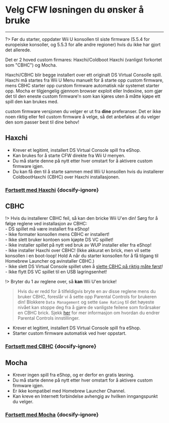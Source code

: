 # Velg CFW løsningen du ønsker å bruke
---
?> Før du starter, oppdater Wii U konsollen til siste firmware (5.5.4 for europeiske konsoller, og 5.5.3 for alle andre regioner) hvis du ikke har gjort det allerede.

Det er 2 hoved custom firmares: Haxchi/Coldboot Haxchi (vanligst forkortet som "CBHC") og Mocha.

Haxchi/CBHC blir begge installert over ett originalt DS Virtual Consolle spill. Haxchi må startes fra Wii U Menu manuelt for å starte opp custom firmware, mens CBHC starter opp curstom firmware automatisk når systemet starter opp. Mocha er tilgjengelig gjennom browser exploit eller Indexiine, som gjør det til den eneste custom firmware'n som kan kjøres uten å måtte kjøpe ett spill den kan brukes med.

custom firmware versjonen du velger er ut fra **dine** preferanser. Det er ikke noen riktig eller feil custom firmware å velge, så det anbefales at du velger den som passer best til dine behov!

## Haxchi

- Krever et legitimt, installert DS Virtual Console spill fra eShop.
- Kan brukes for å starte CFW direkte fra Wii U menyen.
- Du må starte denne på nytt etter hver omstart for å aktivere custom firmware igjen.
- Du kan få den til å starte sammen med Wii U konsollen hvis du installerer ColdbootHaxchi (CBHC) over Haxchi installasjonen.

### [**Fortsett med Haxchi**](haxchi/ds-vc-choice) {docsify-ignore}

## CBHC

!> Hvis du installerer CBHC feil, så kan den bricke Wii U'en din! Sørg for å følge reglene ved installasjon av CBHC: <br>- DS spillet må være installert fra eShop! <br>- Ikke formater konsollen mens CBHC er installert! <br>- Ikke slett bruker kontoen som kjøpte DS VC spillet! <br>- Ikke installer spillet på nytt ved bruk av WUP installer eller fra eShop! <br>- Ikke installer Haxchi over CBHC! (Ikke akkurat en brick, men vil sette konsollen i en boot-loop! Hold A når du starter konsollen for å få tilgang til Homebrew Launcher og avinstaller CBHC.) <br>- Ikke slett DS Virtual Console spillet uten å [slette CBHC på riktig måte først](uninstall-cbhc)! <br>- Ikke flytt DS VC spillet til en USB lagringsenhet!

!> Bryter du 1 av reglene over, så **kan** Wii U'en bricke!

> Hvis du er redd for å tilfeldigvis bryte en av disse reglene mens du bruker CBHC, foreslår vi å sette opp Parental Controls for brukeren din! Blokkere `Data Management` og sette `Game Rating` til det høyeste nivået kan stoppe deg fra å gjøre de vanligste feilene som forårsaker en CBHC brick. Sjekk [her](https://en-americas-support.nintendo.com/app/answers/detail/a_id/1081/~/how-to-change-parental-controls) for mer informasjon om hvordan du endrer Parental Controls innstillinger.

- Krever et legitimt, installert DS Virtual Console spill fra eShop.
- Starter custom firmware automatisk ved hver oppstart.

### [**Fortsett med CBHC**](cbhc/ds-vc-choice) {docsify-ignore}

## Mocha

- Krever ingen spill fra eShop, og er derfor en gratis løsning.
- Du må starte denne på nytt etter hver omstart for å aktivere custom firmware igjen.
- Er ikke kompatibel med Homebrew Launcher Channel.
- Kan kreve en Internett forbindelse avhengig av hvilken inngangspunkt du velger.

### [**Fortsett med Mocha**](mocha/entrypoint-choice) {docsify-ignore}
